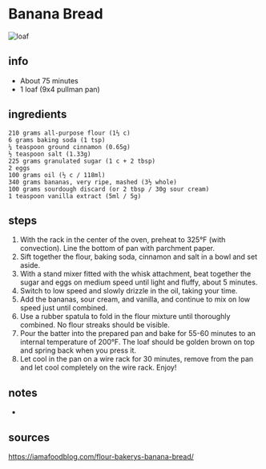 # Banana Bread  
![loaf](https://food.fnr.sndimg.com/content/dam/images/food/fullset/2011/8/3/0/CC-Sickelka_flours-famous-banana-bread-recipe-2_s4x3.jpg.rend.hgtvcom.616.462.suffix/1371597759396.jpeg)

## info  
* About 75 minutes  
* 1 loaf (9x4 pullman pan)  

## ingredients  
```
210 grams all-purpose flour (1⅔ c)
6 grams baking soda (1 tsp)
¼ teaspoon ground cinnamon (0.65g)
½ teaspoon salt (1.33g)
225 grams granulated sugar (1 c + 2 tbsp)
2 eggs
100 grams oil (½ c / 118ml)
340 grams bananas, very ripe, mashed (3½ whole)
100 grams sourdough discard (or 2 tbsp / 30g sour cream)
1 teaspoon vanilla extract (5ml / 5g)
```

## steps  
1. With the rack in the center of the oven, preheat to 325°F (with convection). Line the bottom of pan with parchment paper.
2. Sift together the flour, baking soda, cinnamon and salt in a bowl and set aside.
3. With a stand mixer fitted with the whisk attachment, beat together the sugar and eggs on medium speed until light and fluffy, about 5 minutes.
4. Switch to low speed and slowly drizzle in the oil, taking your time.
5. Add the bananas, sour cream, and vanilla, and continue to mix on low speed just until combined.
6. Use a rubber spatula to fold in the flour mixture until thoroughly combined. No flour streaks should be visible.
7. Pour the batter into the prepared pan and bake for 55-60 minutes to an internal temperature of 200°F. The loaf should be golden brown on top and spring back when you press it.
8. Let cool in the pan on a wire rack for 30 minutes, remove from the pan and let cool completely on the wire rack. Enjoy!

## notes  
* 

## sources   
https://iamafoodblog.com/flour-bakerys-banana-bread/  
